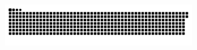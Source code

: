 <img alighn="center" src="https://github.com/Catsker/Catsker/blob/output/github-contribution-grid-snake.svg">
